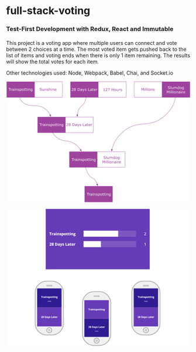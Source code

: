 # full-stack-voting

### Test-First Development with Redux, React and Immutable

####
This project is a voting app where multiple users can connect and vote between 2 choices at a time. The most voted item gets pushed back to the list of items and voting ends when there is only 1 item remaining. The results will show the total votes for each item.   

Other technologies used: Node, Webpack, Babel, Chai, and Socket.io

![vote logic](imgs/vote_logic.png)


![vote system](imgs/vote_system.png)
